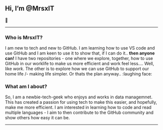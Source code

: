 ## Hi, I’m @MrsxIT
:wave: 

---
### Who is MrsxIT?

I am new to tech and new to GitHub. I am learning how to use VS code and use GitHub and I am keen to use it to show that, if I can do it.. **then anyone can!** 
I have two repositories - one where we explore, together, how to use GitHub in our worklife to make us more efficient and work feel less.... Well, like *work*. The other is to explore how we can use GitHub to support our home life /- making life simpler. Or thats the plan anyway.. :laughing face:

### What am I about?

So, I am a newbie-tech-geek who enjoys and works in data managemnet. This has created a passion for using tech to make this easier, and hopefully, make me more efficient. I am interested in learning how to code and read multiple languages - I aim to then contribute to the GitHub community and show others how easy it can be.

---

<!---
MrsxIT/MrsxIT is a ✨ special ✨ repository because its `README.md` (this file) appears on your GitHub profile.
You can click the Preview link to take a look at your changes.
--->
